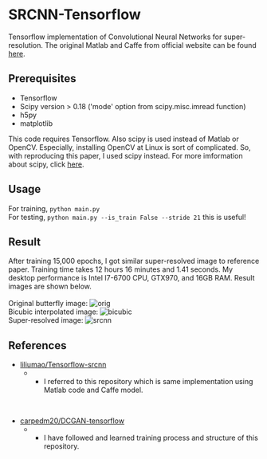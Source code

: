 # SRCNN-Tensorflow
Tensorflow implementation of Convolutional Neural Networks for super-resolution. The original Matlab and Caffe from official website can be found [here](http://mmlab.ie.cuhk.edu.hk/projects/SRCNN.html).

## Prerequisites
 * Tensorflow
 * Scipy version > 0.18 ('mode' option from scipy.misc.imread function)
 * h5py
 * matplotlib

This code requires Tensorflow. Also scipy is used instead of Matlab or OpenCV. Especially, installing OpenCV at Linux is sort of complicated. So, with reproducing this paper, I used scipy instead. For more imformation about scipy, click [here](https://www.scipy.org/).

## Usage
For training, `python main.py`
<br>
For testing, `python main.py --is_train False --stride 21`
this is useful!
## Result
After training 15,000 epochs, I got similar super-resolved image to reference paper. Training time takes 12 hours 16 minutes and 1.41 seconds. My desktop performance is Intel I7-6700 CPU, GTX970, and 16GB RAM. Result images are shown below.<br><br>
Original butterfly image:
![orig](https://github.com/tegg89/SRCNN-Tensorflow/blob/master/result/orig.png)<br>
Bicubic interpolated image:
![bicubic](https://github.com/tegg89/SRCNN-Tensorflow/blob/master/result/bicubic.png)<br>
Super-resolved image:
![srcnn](https://github.com/tegg89/SRCNN-Tensorflow/blob/master/result/srcnn.png)

## References
* [liliumao/Tensorflow-srcnn](https://github.com/liliumao/Tensorflow-srcnn) 
  * - I referred to this repository which is same implementation using Matlab code and Caffe model.
<br>

* [carpedm20/DCGAN-tensorflow](https://github.com/carpedm20/DCGAN-tensorflow) 
  * - I have followed and learned training process and structure of this repository.

